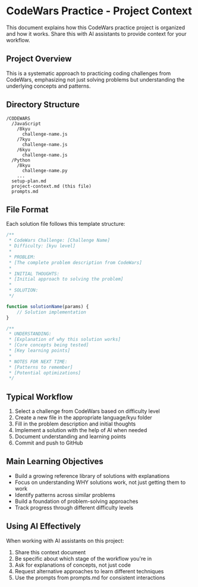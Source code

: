 # CodeWars Practice - Project Context

This document explains how this CodeWars practice project is organized and how it works. Share this with AI assistants to provide context for your workflow.

## Project Overview
This is a systematic approach to practicing coding challenges from CodeWars, emphasizing not just solving problems but understanding the underlying concepts and patterns.

## Directory Structure
```
/CODEWARS
  /JavaScript
    /8kyu
      challenge-name.js
    /7kyu
      challenge-name.js
    /6kyu
      challenge-name.js
  /Python
    /8kyu
      challenge-name.py
    ...
  setup-plan.md
  project-context.md (this file)
  prompts.md
```

## File Format
Each solution file follows this template structure:

```javascript
/**
 * CodeWars Challenge: [Challenge Name]
 * Difficulty: [kyu level]
 * 
 * PROBLEM:
 * [The complete problem description from CodeWars]
 * 
 * INITIAL THOUGHTS:
 * [Initial approach to solving the problem]
 * 
 * SOLUTION:
 */

function solutionName(params) {
    // Solution implementation
}

/**
 * UNDERSTANDING:
 * [Explanation of why this solution works]
 * [Core concepts being tested]
 * [Key learning points]
 * 
 * NOTES FOR NEXT TIME:
 * [Patterns to remember]
 * [Potential optimizations]
 */
```

## Typical Workflow
1. Select a challenge from CodeWars based on difficulty level
2. Create a new file in the appropriate language/kyu folder
3. Fill in the problem description and initial thoughts
4. Implement a solution with the help of AI when needed
5. Document understanding and learning points
6. Commit and push to GitHub

## Main Learning Objectives
- Build a growing reference library of solutions with explanations
- Focus on understanding WHY solutions work, not just getting them to work
- Identify patterns across similar problems
- Build a foundation of problem-solving approaches
- Track progress through different difficulty levels

## Using AI Effectively
When working with AI assistants on this project:
1. Share this context document
2. Be specific about which stage of the workflow you're in
3. Ask for explanations of concepts, not just code
4. Request alternative approaches to learn different techniques
5. Use the prompts from prompts.md for consistent interactions

